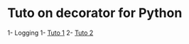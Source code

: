 # Tuto on decorator for Python

1- Logging
    1- [Tuto 1](https://ankitbko.github.io/blog/2021/04/logging-in-python/)
    2- [Tuto 2](https://dev.to/mandrewcito/a-tiny-python-log-decorator-1o5m)